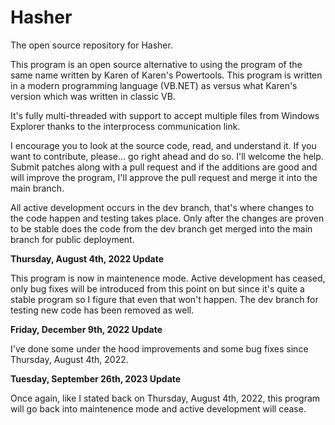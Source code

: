 # Hasher
The open source repository for Hasher.

This program is an open source alternative to using the program of the same name written by Karen of Karen's Powertools. This program is written in a modern programming language (VB.NET) as versus what Karen's version which was written in classic VB.

It's fully multi-threaded with support to accept multiple files from Windows Explorer thanks to the interprocess communication link.

I encourage you to look at the source code, read, and understand it. If you want to contribute, please... go right ahead and do so. I'll welcome the help. Submit patches along with a pull request and if the additions are good and will improve the program, I'll approve the pull request and merge it into the main branch.

All active development occurs in the dev branch, that's where changes to the code happen and testing takes place. Only after the changes are proven to be stable does the code from the dev branch get merged into the main branch for public deployment.

**Thursday, August 4th, 2022 Update**

This program is now in maintenence mode. Active development has ceased, only bug fixes will be introduced from this point on but since it's quite a stable program so I figure that even that won't happen. The dev branch for testing new code has been removed as well.

**Friday, December 9th, 2022 Update**

I've done some under the hood improvements and some bug fixes since Thursday, August 4th, 2022.

**Tuesday, September 26th, 2023 Update**

Once again, like I stated back on Thursday, August 4th, 2022, this program will go back into maintenence mode and active development will cease.
